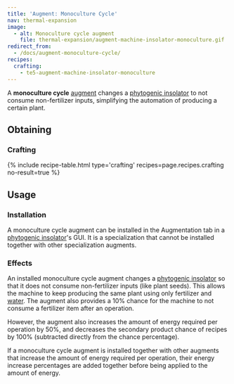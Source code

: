 ```yaml
---
title: 'Augment: Monoculture Cycle'
nav: thermal-expansion
image:
  - alt: Monoculture cycle augment
    file: thermal-expansion/augment-machine-insolator-monoculture.gif
redirect_from:
  - /docs/augment-monoculture-cycle/
recipes:
  crafting:
    - te5-augment-machine-insolator-monoculture
---
```


A **monoculture cycle** [augment](/docs/thermal-expansion/augments/) changes a [phytogenic
insolator](/docs/thermal-expansion/phytogenic-insolator/) to not consume non-fertilizer inputs,
simplifying the automation of producing a certain plant.


Obtaining
---------

### Crafting
{% include recipe-table.html type='crafting' recipes=page.recipes.crafting no-result=true %}


Usage
-----

### Installation
A monoculture cycle augment can be installed in the Augmentation tab in a
[phytogenic insolator](/docs/thermal-expansion/phytogenic-insolator/)'s GUI. It is a
specialization that cannot be installed together with other specialization
augments.

### Effects
An installed monoculture cycle augment changes a [phytogenic
insolator](/docs/thermal-expansion/phytogenic-insolator/) so that it does not consume
non-fertilizer inputs (like plant seeds). This allows the machine to keep
producing the same plant using only fertilizer and
[water](https://minecraft.gamepedia.com/Water). The augment also provides a 10%
chance for the machine to not consume a fertilizer item after an operation.

However, the augment also increases the amount of energy required per operation
by 50%, and decreases the secondary product chance of recipes by 100%
(subtracted directly from the chance percentage).

If a monoculture cycle augment is installed together with other augments that
increase the amount of energy required per operation, their energy increase
percentages are added together before being applied to the amount of energy.
